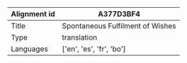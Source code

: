 |Alignment id | A377D3BF4
| --- | --- 
|Title | Spontaneous Fulfilment of Wishes 
|Type | translation
|Languages | ['en', 'es', 'fr', 'bo']